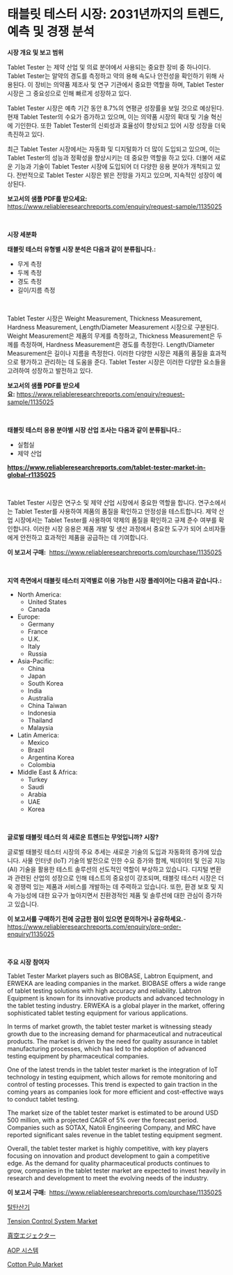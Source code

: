 <p><h1>태블릿 테스터 시장: 2031년까지의 트렌드, 예측 및 경쟁 분석</h1></p><p><strong>시장 개요 및 보고 범위</strong></p>
<p><p>Tablet Tester 는 제약 산업 및 의료 분야에서 사용되는 중요한 장비 중 하나이다. Tablet Tester는 알약의 경도를 측정하고 약의 용해 속도나 안전성을 확인하기 위해 사용된다. 이 장비는 의약품 제조사 및 연구 기관에서 중요한 역할을 하며, Tablet Tester 시장은 그 중요성으로 인해 빠르게 성장하고 있다.</p><p>Tablet Tester 시장은 예측 기간 동안 8.7%의 연평균 성장률을 보일 것으로 예상된다. 현재 Tablet Tester의 수요가 증가하고 있으며, 이는 의약품 시장의 확대 및 기술 혁신에 기인한다. 또한 Tablet Tester의 신뢰성과 효율성이 향상되고 있어 시장 성장을 더욱 촉진하고 있다.</p><p>최근 Tablet Tester 시장에서는 자동화 및 디지털화가 더 많이 도입되고 있으며, 이는 Tablet Tester의 성능과 정확성을 향상시키는 데 중요한 역할을 하고 있다. 더불어 새로운 기능과 기술이 Tablet Tester 시장에 도입되어 더 다양한 응용 분야가 개척되고 있다. 전반적으로 Tablet Tester 시장은 밝은 전망을 가지고 있으며, 지속적인 성장이 예상된다.</p></p>
<p><strong>보고서의 샘플 PDF를 받으세요:</strong> <a href="https://www.reliableresearchreports.com/enquiry/request-sample/1135025">https://www.reliableresearchreports.com/enquiry/request-sample/1135025</a></p>
<p>&nbsp;</p>
<p><strong>시장 세분화</strong></p>
<p><strong>태블릿 테스터 유형별 시장 분석은 다음과 같이 분류됩니다.:</strong></p>
<p><ul><li>무게 측정</li><li>두께 측정</li><li>경도 측정</li><li>길이/지름 측정</li></ul></p>
<p>&nbsp;</p>
<p><p>Tablet Tester 시장은 Weight Measurement, Thickness Measurement, Hardness Measurement, Length/Diameter Measurement 시장으로 구분된다. Weight Measurement은 제품의 무게를 측정하고, Thickness Measurement은 두께를 측정하며, Hardness Measurement은 경도를 측정한다. Length/Diameter Measurement은 길이나 지름을 측정한다. 이러한 다양한 시장은 제품의 품질을 효과적으로 평가하고 관리하는 데 도움을 준다. Tablet Tester 시장은 이러한 다양한 요소들을 고려하여 성장하고 발전하고 있다.</p></p>
<p><strong>보고서의 샘플 PDF를 받으세요:</strong>&nbsp;<a href="https://www.reliableresearchreports.com/enquiry/request-sample/1135025">https://www.reliableresearchreports.com/enquiry/request-sample/1135025</a></p>
<p>&nbsp;</p>
<p><strong> 태블릿 테스터 응용 분야별 시장 산업 조사는 다음과 같이 분류됩니다.:</strong></p>
<p><ul><li>실험실</li><li>제약 산업</li></ul></p>
<p><strong><a href="https://www.reliableresearchreports.com/tablet-tester-market-in-global-r1135025">https://www.reliableresearchreports.com/tablet-tester-market-in-global-r1135025</a></strong></p>
<p>&nbsp;</p>
<p><p>Tablet Tester 시장은 연구소 및 제약 산업 시장에서 중요한 역할을 합니다. 연구소에서는 Tablet Tester를 사용하여 제품의 품질을 확인하고 안정성을 테스트합니다. 제약 산업 시장에서는 Tablet Tester를 사용하여 약제의 품질을 확인하고 규제 준수 여부를 확인합니다. 이러한 시장 응용은 제품 개발 및 생산 과정에서 중요한 도구가 되어 소비자들에게 안전하고 효과적인 제품을 공급하는 데 기여합니다.</p></p>
<p><strong>이 보고서 구매:</strong>&nbsp; <a href="https://www.reliableresearchreports.com/purchase/1135025">https://www.reliableresearchreports.com/purchase/1135025</a></p>
<p>&nbsp;</p>
<p><strong>지역 측면에서 태블릿 테스터 지역별로 이용 가능한 시장 플레이어는 다음과 같습니다.:</strong></p>
<p><ul>
    <li>
        North America:
        <ul>
            <li>United States</li>
            <li>Canada</li>
        </ul>
    </li>
    <li>
        Europe:
        <ul>
            <li>Germany</li>
            <li>France</li>
            <li>U.K.</li>
            <li>Italy</li>
            <li>Russia</li>
        </ul>
    </li>
    <li>
        Asia-Pacific:
        <ul>
            <li>China</li>
            <li>Japan</li>
            <li>South Korea</li>
            <li>India</li>
            <li>Australia</li>
            <li>China Taiwan</li>
            <li>Indonesia</li>
            <li>Thailand</li>
            <li>Malaysia</li>
        </ul>
    </li>
    <li>
        Latin America:
        <ul>
            <li>Mexico</li>
            <li>Brazil</li>
            <li>Argentina Korea</li>
            <li>Colombia</li>
        </ul>
    </li>
    <li>
        Middle East & Africa:
        <ul>
            <li>Turkey</li>
            <li>Saudi</li>
            <li>Arabia</li>
            <li>UAE</li>
            <li>Korea</li>
        </ul>
    </li>
    </ul></p>
<p>&nbsp;</p>
<p><strong>글로벌 태블릿 테스터 의 새로운 트렌드는 무엇입니까? 시장?</strong></p>
<p><p>글로벌 태블릿 테스터 시장의 주요 추세는 새로운 기술의 도입과 자동화의 증가에 있습니다. 사물 인터넷 (IoT) 기술의 발전으로 인한 수요 증가와 함께, 빅데이터 및 인공 지능 (AI) 기술을 활용한 테스트 솔루션의 선도적인 역할이 부상하고 있습니다. 디지털 변환과 관련된 산업의 성장으로 인해 테스트의 중요성이 강조되며, 태블릿 테스터 시장은 더욱 경쟁력 있는 제품과 서비스를 개발하는 데 주력하고 있습니다. 또한, 환경 보호 및 지속 가능성에 대한 요구가 높아지면서 친환경적인 제품 및 솔루션에 대한 관심이 증가하고 있습니다.</p></p>
<p><strong>이 보고서를 구매하기 전에 궁금한 점이 있으면 문의하거나 공유하세요.</strong>- <a href="https://www.reliableresearchreports.com/enquiry/pre-order-enquiry/1135025">https://www.reliableresearchreports.com/enquiry/pre-order-enquiry/1135025</a></p>
<p>&nbsp;</p>
<p><strong>주요 시장 참여자</strong></p>
<p><p>Tablet Tester Market players such as BIOBASE, Labtron Equipment, and ERWEKA are leading companies in the market. BIOBASE offers a wide range of tablet testing solutions with high accuracy and reliability. Labtron Equipment is known for its innovative products and advanced technology in the tablet testing industry. ERWEKA is a global player in the market, offering sophisticated tablet testing equipment for various applications.</p><p>In terms of market growth, the tablet tester market is witnessing steady growth due to the increasing demand for pharmaceutical and nutraceutical products. The market is driven by the need for quality assurance in tablet manufacturing processes, which has led to the adoption of advanced testing equipment by pharmaceutical companies.</p><p>One of the latest trends in the tablet tester market is the integration of IoT technology in testing equipment, which allows for remote monitoring and control of testing processes. This trend is expected to gain traction in the coming years as companies look for more efficient and cost-effective ways to conduct tablet testing.</p><p>The market size of the tablet tester market is estimated to be around USD 500 million, with a projected CAGR of 5% over the forecast period. Companies such as SOTAX, Natoli Engineering Company, and MRC have reported significant sales revenue in the tablet testing equipment segment.</p><p>Overall, the tablet tester market is highly competitive, with key players focusing on innovation and product development to gain a competitive edge. As the demand for quality pharmaceutical products continues to grow, companies in the tablet tester market are expected to invest heavily in research and development to meet the evolving needs of the industry.</p></p>
<p><strong>이 보고서 구매:</strong>&nbsp;&nbsp;<a href="https://www.reliableresearchreports.com/purchase/1135025">https://www.reliableresearchreports.com/purchase/1135025</a></p>
<p><p><a href="https://github.com/vseigx30c9a1j/Market-Research-Report-List-1/blob/main/898552926549.md">탈탄산기</a></p><p><a href="https://github.com/marloy8/Market-Research-Report-List-4/blob/main/tension-control-system-market.md">Tension Control System Market</a></p><p><a href="https://github.com/EthanMorar2011/Market-Research-Report-List-1/blob/main/421859028905.md">真空エジェクター</a></p><p><a href="https://github.com/WilburKihn5676/Market-Research-Report-List-1/blob/main/133871626550.md">AOP 시스템</a></p><p><a href="https://issuu.com/reportprime-2/docs/cotton-pulp-market-size-2030.pptx">Cotton Pulp Market</a></p></p>